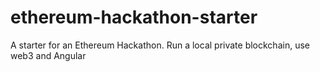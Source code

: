 # ethereum-hackathon-starter
A starter for an Ethereum Hackathon. Run a local private blockchain, use web3 and Angular
